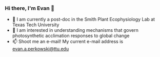 ### Hi there, I'm Evan 👋

- 🌱 I am currently a post-doc in the Smith Plant Ecophysiology Lab at Texas Tech University
- 🔭 I am interested in understanding mechanisms that govern photosynthetic acclimation responses to global change
- 📫 Shoot me an e-mail! My current e-mail address is evan.a.perkowski@ttu.edu

